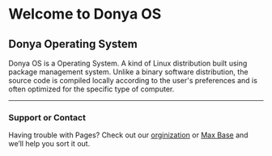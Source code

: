 # Welcome to Donya OS

## Donya Operating System

Donya OS is a Operating System. A kind of Linux distribution built using package management system. Unlike a binary software distribution, the source code is compiled locally according to the user's preferences and is often optimized for the specific type of computer. 
 
------


### Support or Contact

Having trouble with Pages? Check out our [orginization](https://github.com/DonyaOS) or [Max Base](https://github.com/basemax) and we’ll help you sort it out.
